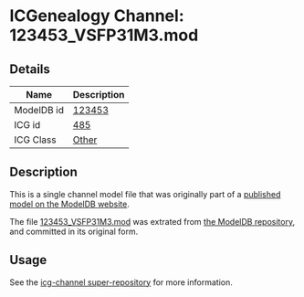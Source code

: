 # ICGenealogy Channel: 123453\_VSFP31M3.mod

## Details

Name | Description
---- | -----------
ModelDB id | [123453](http://senselab.med.yale.edu/ModelDB/ShowModel.cshtml?model=123453)
ICG id | [485](http://icg.neurotheory.ox.ac.uk/channels/other/485)
ICG Class | [Other](http://icg.neurotheory.ox.ac.uk/channels/other)

## Description

This is a single channel model file that was originally part of a [published model on the ModelDB website](http://senselab.med.yale.edu/mModelDB/ShowModel.cshtml?model=123453).

The file [123453\_VSFP31M3.mod](123453_VSFP31M3.mod) was extrated from [the ModelDB repository](http://senselab.med.yale.edu/ModelDB/ShowModel.cshtml?model=123453), and committed in its original form.

## Usage

See the [icg-channel super-repository](https://github.com/icgenealogy/icg-channels) for more information.
